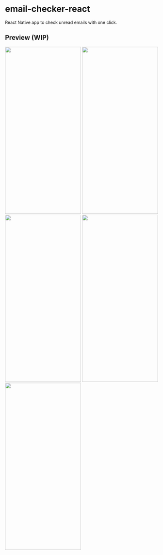 # email-checker-react
React Native app to check unread emails with one click.
## Preview (WIP)
<img src="https://github.com/m0rningdawning/email-checker-mobile/assets/102054245/5745e098-7b70-4674-a687-42ba063768cf" width="250" height="550">
<img src="https://github.com/m0rningdawning/email-checker-mobile/assets/102054245/66c9e51f-ea69-466d-a741-6fed8cdbbc10" width="250" height="550">
<img src="https://github.com/m0rningdawning/email-checker-mobile/assets/102054245/d3dd217a-b51b-48c0-a262-ef4c0263420b" width="250" height="550">
<img src="https://github.com/m0rningdawning/email-checker-mobile/assets/102054245/e1348858-4ef1-4e2f-965d-45260cfd7f9f" width="250" height="550">
<img src="https://github.com/m0rningdawning/email-checker-mobile/assets/102054245/c4519dba-5eeb-4589-be52-d686f481671b" width="250" height="550">
